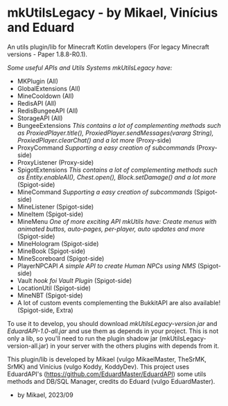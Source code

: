 # mkUtilsLegacy - by Mikael, Vinícius and Eduard
An utils plugin/lib for Minecraft Kotlin developers (For legacy Minecraft versions - Paper 1.8.8-R0.1).

*Some useful APIs and Utils Systems mkUtilsLegacy have:*

- MKPlugin (All)
- GlobalExtensions (All)
- MineCooldown (All)
- RedisAPI (All)
- RedisBungeeAPI (All)
- StorageAPI (All)
- BungeeExtensions *This contains a lot of complementing methods such as *ProxiedPlayer.title()*, *ProxiedPlayer.sendMessages(vararg String)*, *ProxiedPlayer.clearChat()* and a lot more* (Proxy-side)
- ProxyCommand *Supporting a easy creation of subcommands* (Proxy-side)
- ProxyListener (Proxy-side)
- SpigotExtensions *This contains a lot of complementing methods such as *Entity.enableAI()*, *Chest.open()*, *Block.setDamage()* and a lot more* (Spigot-side)
- MineCommand *Supporting a easy creation of subcommands* (Spigot-side)
- MineListener (Spigot-side)
- MineItem (Spigot-side)
- MineMenu *One of more exciting API mkUtils have: Create menus with animated buttos, auto-pages, per-player, auto updates and more* (Spigot-side)
- MineHologram (Spigot-side)
- MineBook (Spigot-side)
- MineScoreboard (Spigot-side)
- PlayerNPCAPI *A simple API to create Human NPCs using NMS* (Spigot-side)
- Vault *hook foi Vault Plugin* (Spigot-side)
- LocationUtil (Spigot-side)
- MineNBT (Spigot-side)
- A lot of custom events complementing the BukkitAPI are also available! (Spigot-side, Extra)

To use it to develop, you should download *mkUtilsLegacy-version.jar* and *EduardAPI-1.0-all.jar* and use them as depends in your project.
This is not only a lib, so you'll need to run the plugin shadow jar (mkUtilsLegacy-version-all.jar) in your server with the others plugins with depends from it.

This plugin/lib is developed by Mikael (vulgo MikaelMaster, TheSrMK, SrMK) and Vinícius (vulgo Koddy, KoddyDev). This project uses EduardAPI's (https://github.com/EduardMaster/EduardAPI) some utils methods and DB/SQL Manager, credits do Eduard (vulgo EduardMaster).

- by Mikael, 2023/09
